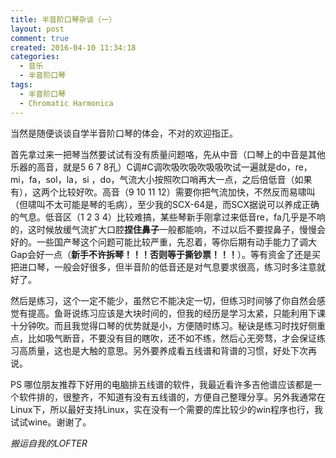 ```yaml
---
title: 半音阶口琴杂谈（一）
layout: post
comment: true
created: 2016-04-10 11:34:18
categories:
  - 音乐
  - 半音阶口琴
tags:
  - 半音阶口琴
  - Chromatic Harmonica
---
```

当然是随便谈谈自学半音阶口琴的体会，不对的欢迎指正。

首先拿过来一把琴当然要试试有没有质量问题咯，先从中音（口琴上的中音是其他乐器的高音，就是5 6 7 8孔）C调#C调吹吸吹吸吹吸吸吹试一遍<!--more-->就是do，re，mi，fa，sol，la，si ，do，气流大小按照吹口哨再大一点，之后倍低音（如果有），这两个比较好吹。高音（9 10 11 12）需要你把气流加快，不然反而易啸叫（但啸叫不太可能是琴的毛病），至少我的SCX-64是，而SCX据说可以养成正确的气息。低音区（1 2 3 4）比较难搞，某些琴新手刚拿过来低音re，fa几乎是不响的，这时候放缓气流扩大口腔**捏住鼻子**一般都能响，不过以后不要捏鼻子，慢慢会好的。一些国产琴这个问题可能比较严重，先忍着，等你后期有动手能力了调大Gap会好一点（**新手不许拆琴！！！否则等于撕钞票！！！**）。等有资金了还是买把进口琴，一般会好很多，但半音阶的低音还是对气息要求很高，练习时多注意就好了。

然后是练习，这个一定不能少，虽然它不能决定一切，但练习时间够了你自然会感觉有提高。鱼哥说练习应该是大块时间的，但我的经历是学习太紧，只能利用下课十分钟吹。而且我觉得口琴的优势就是小，方便随时练习。秘诀是练习时找好侧重点，比如吸气断音，不要没有目的瞎吹，还不如不练，然后心无旁骛，才会保证练习高质量，这也是大触的意思。另外要养成看五线谱和背谱的习惯，好处下次再说。

PS 哪位朋友推荐下好用的电脑排五线谱的软件，我最近看许多吉他谱应该都是一个软件排的，很整齐，不知道有没有五线谱的，方便自己整理分享。另外我通常在Linux下，所以最好支持Linux，实在没有一个需要的库比较少的win程序也行，我试试wine。谢谢了。



*搬运自我的LOFTER*
